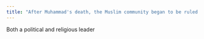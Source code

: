 ```yaml
---
title: "After Muhammad's death, the Muslim community began to be ruled by a caliph who was:"
---
```

Both a political and religious leader

